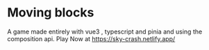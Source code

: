 # Moving blocks



A game made entirely with vue3 , typescript and pinia and using the composition api.  Play Now at https://sky-crash.netlify.app/

